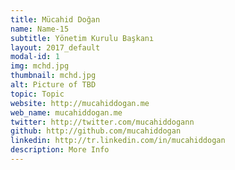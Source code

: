 ```yaml
---
title: Mücahid Doğan
name: Name-15
subtitle: Yönetim Kurulu Başkanı
layout: 2017_default
modal-id: 1
img: mchd.jpg
thumbnail: mchd.jpg
alt: Picture of TBD
topic: Topic
website: http://mucahiddogan.me
web_name: mucahiddogan.me
twitter: http://twitter.com/mucahiddogann
github: http://github.com/mucahiddogan
linkedin: http://tr.linkedin.com/in/mucahiddogan
description: More Info
---
```

